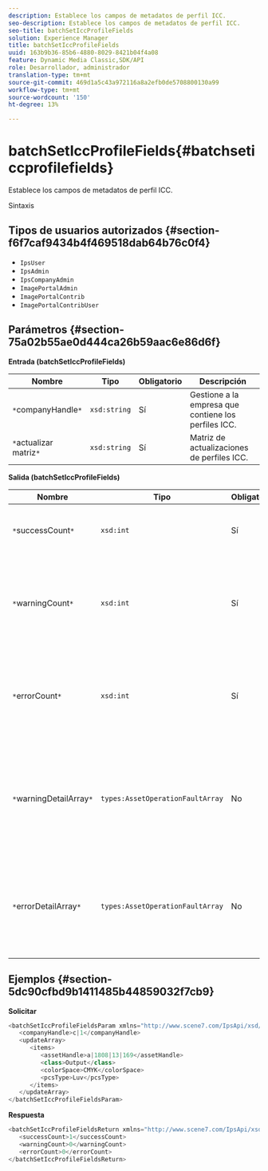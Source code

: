 ```yaml
---
description: Establece los campos de metadatos de perfil ICC.
seo-description: Establece los campos de metadatos de perfil ICC.
seo-title: batchSetIccProfileFields
solution: Experience Manager
title: batchSetIccProfileFields
uuid: 163b9b36-85b6-4880-8029-8421b04f4a08
feature: Dynamic Media Classic,SDK/API
role: Desarrollador, administrador
translation-type: tm+mt
source-git-commit: 469d1a5c43a972116a8a2efb0de5708800130a99
workflow-type: tm+mt
source-wordcount: '150'
ht-degree: 13%

---
```



# batchSetIccProfileFields{#batchseticcprofilefields}

Establece los campos de metadatos de perfil ICC.

Sintaxis

## Tipos de usuarios autorizados {#section-f6f7caf9434b4f469518dab64b76c0f4}

* `IpsUser`
* `IpsAdmin`
* `IpsCompanyAdmin`
* `ImagePortalAdmin`
* `ImagePortalContrib`
* `ImagePortalContribUser`

## Parámetros {#section-75a02b55ae0d444ca26b59aac6e86d6f}

**Entrada (batchSetIccProfileFields)**

| Nombre | Tipo | Obligatorio | Descripción |
|---|---|---|---|
| `*`companyHandle`*` | `xsd:string` | Sí | Gestione a la empresa que contiene los perfiles ICC. |
| `*`actualizar matriz`*` | `xsd:string` | Sí | Matriz de actualizaciones de perfiles ICC. |

**Salida (batchSetIccProfileFields)**

| Nombre | Tipo | Obligatorio | Descripción |
|---|---|---|---|
| `*`successCount`*` | `xsd:int` | Sí | Número de campos de perfil ICC establecidos correctamente. |
| `*`warningCount`*` | `xsd:int` | Sí | Número de advertencias generadas cuando la operación intentó establecer los campos de perfil ICC. |
| `*`errorCount`*` | `xsd:int` | Sí | Número de errores generados cuando la operación intentó establecer los campos de perfil ICC. |
| `*`warningDetailArray`*` | `types:AssetOperationFaultArray` | No | Matriz de detalles asociados con los recursos que generaron advertencias cuando la operación intentó aplicar las actualizaciones. |
| `*`errorDetailArray`*` | `types:AssetOperationFaultArray` | No | Matriz de detalles asociados con los recursos que generaron errores cuando la operación intentó aplicar las actualizaciones. |

## Ejemplos {#section-5dc90cfbd9b1411485b44859032f7cb9}

**Solicitar**

```java
<batchSetIccProfileFieldsParam xmlns="http://www.scene7.com/IpsApi/xsd/2009-07-31">
   <companyHandle>c|1</companyHandle>
   <updateArray>
      <items>
         <assetHandle>a|1808|13|169</assetHandle>
         <class>Output</class>
         <colorSpace>CMYK</colorSpace>
         <pcsType>Luv</pcsType>
      </items>
   </updateArray>
</batchSetIccProfileFieldsParam>
```

**Respuesta**

```java
<batchSetIccProfileFieldsReturn xmlns="http://www.scene7.com/IpsApi/xsd/2009-07-31">
   <successCount>1</successCount>
   <warningCount>0</warningCount>
   <errorCount>0</errorCount>
</batchSetIccProfileFieldsReturn>
```

